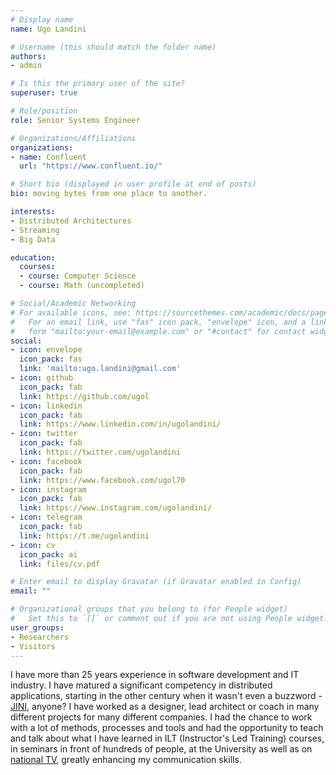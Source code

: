 ```yaml
---
# Display name
name: Ugo Landini

# Username (this should match the folder name)
authors:
- admin

# Is this the primary user of the site?
superuser: true

# Role/position
role: Senior Systems Engineer

# Organizations/Affiliations
organizations:
- name: Confluent
  url: "https://www.confluent.io/"

# Short bio (displayed in user profile at end of posts)
bio: moving bytes from one place to another.

interests:
- Distributed Architectures
- Streaming
- Big Data

education:
  courses:
  - course: Computer Science
  - course: Math (uncompleted)

# Social/Academic Networking
# For available icons, see: https://sourcethemes.com/academic/docs/page-builder/#icons
#   For an email link, use "fas" icon pack, "envelope" icon, and a link in the
#   form "mailto:your-email@example.com" or "#contact" for contact widget.
social:
- icon: envelope
  icon_pack: fas
  link: 'mailto:ugo.landini@gmail.com'  
- icon: github
  icon_pack: fab
  link: https://github.com/ugol
- icon: linkedin
  icon_pack: fab
  link: https://www.linkedin.com/in/ugolandini/    
- icon: twitter
  icon_pack: fab
  link: https://twitter.com/ugolandini
- icon: facebook
  icon_pack: fab
  link: https://www.facebook.com/ugol70
- icon: instagram
  icon_pack: fab
  link: https://www.instagram.com/ugolandini/
- icon: telegram
  icon_pack: fab
  link: https://t.me/ugolandini
- icon: cv
  icon_pack: ai
  link: files/cv.pdf

# Enter email to display Gravatar (if Gravatar enabled in Config)
email: ""

# Organizational groups that you belong to (for People widget)
#   Set this to `[]` or comment out if you are not using People widget.
user_groups:
- Researchers
- Visitors
---
```


I have more than 25 years experience in software development and IT industry. I have matured a significant competency in distributed applications, starting in the other century when it wasn't even a buzzword - [JINI](https://en.wikipedia.org/wiki/Jini), anyone? I have worked as a designer, lead architect or coach in many different projects for many different companies.
I had the chance to work with a lot of methods, processes and tools and had the opportunity to teach and talk about what I have learned in ILT (Instructor's Led Training) courses, in seminars in front of hundreds of people, at the University as well as on [national TV](../talk/uninettuno), greatly enhancing my communication skills.
